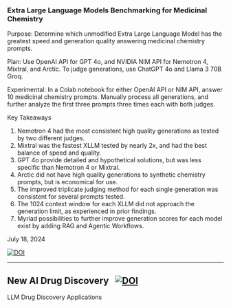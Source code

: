 

### Extra Large Language Models Benchmarking for Medicinal Chemistry

Purpose: 
Determine which unmodified Extra Large Language Model has the greatest speed and generation quality answering medicinal chemistry prompts.

Plan: 
Use OpenAI API for GPT 4o, and NVIDIA NIM API for Nemotron 4, Mixtral, and Arctic. To judge generations, use ChatGPT 4o and Llama 3 70B Groq.

Experimental: 
In a Colab notebook for either OpenAI API or NIM API, answer 10 medicinal chemistry prompts. Manually process all generations, and further analyze the first three prompts three times each with both judges. 

Key Takeaways <br>
1) Nemotron 4 had the most consistent high quality generations as tested by two different judges. <br>
2) Mixtral was the fastest XLLM tested by nearly 2x, and had the best balance of speed and quality. <br>
3) GPT 4o provide detailed and hypothetical solutions, but was less specific than Nemotron 4 or Mixtral. <br>
4) Arctic did not have high quality generations to synthetic chemistry prompts, but is economical for use. <br>
5) The improved triplicate judging method for each single generation was consistent for several prompts tested. <br>
6) The 1024 context window for each XLLM did not approach the generation limit, as experienced in prior findings. <br>
7) Myriad possibilities to further improve generation scores for each model exist by adding RAG and Agentic Workflows. <br>

July 18, 2024

[![DOI](https://zenodo.org/badge/DOI/10.5281/zenodo.14968018.svg)](https://doi.org/10.5281/zenodo.14968018)

---

## New AI Drug Discovery &nbsp; [![DOI](https://zenodo.org/badge/DOI/10.5281/zenodo.13273141.svg)](https://doi.org/10.5281/zenodo.13273141)
LLM Drug Discovery Applications
